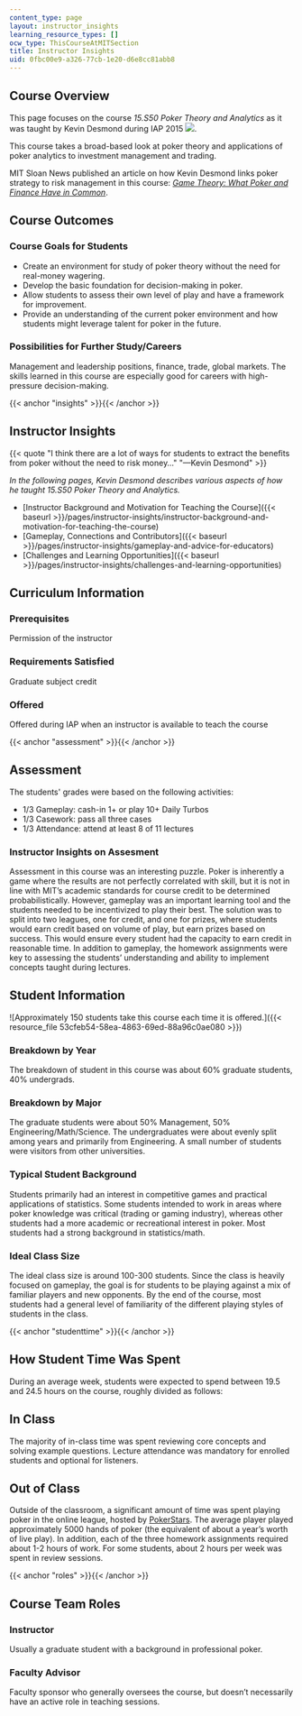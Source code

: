 ```yaml
---
content_type: page
layout: instructor_insights
learning_resource_types: []
ocw_type: ThisCourseAtMITSection
title: Instructor Insights
uid: 0fbc00e9-a326-77cb-1e20-d6e8cc81abb8
---
```


Course Overview
---------------

This page focuses on the course _15.S50 Poker Theory and Analytics_ as it was taught by Kevin Desmond during IAP 2015 ![](/images/educator/icon-question-iap.png).

This course takes a broad-based look at poker theory and applications of poker analytics to investment management and trading.

MIT Sloan News published an article on how Kevin Desmond links poker strategy to risk management in this course: [_Game Theory: What Poker and Finance Have in Common_](http://mitsloan.mit.edu/newsroom/2015-poker-theory-analytics-mit-opencourseware.php).

Course Outcomes
---------------

### Course Goals for Students

*   Create an environment for study of poker theory without the need for real-money wagering.
*   Develop the basic foundation for decision-making in poker.
*   Allow students to assess their own level of play and have a framework for improvement.
*   Provide an understanding of the current poker environment and how students might leverage talent for poker in the future.

### Possibilities for Further Study/Careers

Management and leadership positions, finance, trade, global markets. The skills learned in this course are especially good for careers with high-pressure decision-making.

{{< anchor "insights" >}}{{< /anchor >}}

Instructor Insights
-------------------

{{< quote "I think there are a lot of ways for students to extract the benefits from poker without the need to risk money…" "—Kevin Desmond" >}}

_In the following pages, Kevin Desmond describes various aspects of how he taught _15.S50 Poker Theory and Analytics_._

*   [Instructor Background and Motivation for Teaching the Course]({{< baseurl >}}/pages/instructor-insights/instructor-background-and-motivation-for-teaching-the-course)
*   [Gameplay, Connections and Contributors]({{< baseurl >}}/pages/instructor-insights/gameplay-and-advice-for-educators)
*   [Challenges and Learning Opportunities]({{< baseurl >}}/pages/instructor-insights/challenges-and-learning-opportunities)

Curriculum Information
----------------------

### Prerequisites

Permission of the instructor

### Requirements Satisfied

Graduate subject credit

### Offered

Offered during IAP when an instructor is available to teach the course

{{< anchor "assessment" >}}{{< /anchor >}}

Assessment
----------

The students' grades were based on the following activities:

- 1/3 Gameplay: cash-in 1+ or play 10+ Daily Turbos
- 1/3 Casework: pass all three cases
- 1/3 Attendance: attend at least 8 of 11 lectures


### Instructor Insights on Assesment
Assessment in this course was an interesting puzzle. Poker is inherently a game where the results are not perfectly correlated with skill, but it is not in line with MIT’s academic standards for course credit to be determined probabilistically. However, gameplay was an important learning tool and the students needed to be incentivized to play their best. The solution was to split into two leagues, one for credit, and one for prizes, where students would earn credit based on volume of play, but earn prizes based on success. This would ensure every student had the capacity to earn credit in reasonable time. In addition to gameplay, the homework assignments were key to assessing the students’ understanding and ability to implement concepts taught during lectures.

Student Information
-------------------

![Approximately 150 students take this course each time it is offered.]({{< resource_file 53cfeb54-58ea-4863-69ed-88a96c0ae080 >}})

### Breakdown by Year

The breakdown of student in this course was about 60% graduate students, 40% undergrads.

### Breakdown by Major

The graduate students were about 50% Management, 50% Engineering/Math/Science. The undergraduates were about evenly split among years and primarily from Engineering. A small number of students were visitors from other universities.

### Typical Student Background

Students primarily had an interest in competitive games and practical applications of statistics. Some students intended to work in areas where poker knowledge was critical (trading or gaming industry), whereas other students had a more academic or recreational interest in poker. Most students had a strong background in statistics/math.

### Ideal Class Size

The ideal class size is around 100-300 students. Since the class is heavily focused on gameplay, the goal is for students to be playing against a mix of familiar players and new opponents. By the end of the course, most students had a general level of familiarity of the different playing styles of students in the class.

{{< anchor "studenttime" >}}{{< /anchor >}}

How Student Time Was Spent
--------------------------

During an average week, students were expected to spend between 19.5 and 24.5 hours on the course, roughly divided as follows:

In Class
--------

The majority of in-class time was spent reviewing core concepts and solving example questions. Lecture attendance was mandatory for enrolled students and optional for listeners.

Out of Class
------------

Outside of the classroom, a significant amount of time was spent playing poker in the online league, hosted by [PokerStars](http://www.pokerstars.net/). The average player played approximately 5000 hands of poker (the equivalent of about a year’s worth of live play). In addition, each of the three homework assignments required about 1-2 hours of work. For some students, about 2 hours per week was spent in review sessions.

{{< anchor "roles" >}}{{< /anchor >}}

Course Team Roles
-----------------

### Instructor

Usually a graduate student with a background in professional poker.

### Faculty Advisor

Faculty sponsor who generally oversees the course, but doesn’t necessarily have an active role in teaching sessions.